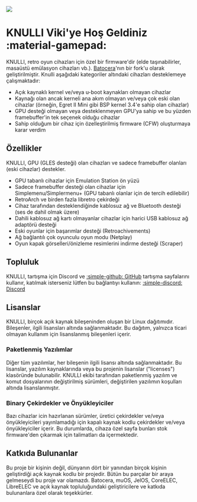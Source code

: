 <div class="preview-container">
  <img class="off-glb" src="_inc/images/knulli-booting-up.png"/>
</div>

# KNULLI Viki'ye Hoş Geldiniz :material-gamepad:

KNULLI, retro oyun cihazları için özel bir firmware'dir (elde taşınabilirler, masaüstü emülasyon cihazları vb.). [Batocera](https://batocera.org)'nın bir fork'u olarak geliştirilmiştir. Knulli aşağıdaki kategoriler altındaki cihazları desteklemeye çalışmaktadır:

* Açık kaynaklı kernel ve/veya u-boot kaynakları olmayan cihazlar
* Kaynağı olan ancak kerneli ana akım olmayan ve/veya çok eski olan cihazlar (örneğin, Egret II Mini gibi BSP kernel 3.4'e sahip olan cihazlar)
* GPU desteği olmayan veya desteklenmeyen GPU'ya sahip ve bu yüzden framebuffer'in tek seçenek olduğu cihazlar
* Sahip olduğum bir cihaz için özelleştirilmiş firmware (CFW) oluşturmaya karar verdim

## Özellikler

KNULLI, GPU (GLES desteği) olan cihazları ve sadece framebuffer olanları (eski cihazlar) destekler.

* GPU tabanlı cihazlar için Emulation Station ön yüzü
* Sadece framebuffer desteği olan cihazlar için Simplemenu/Simplermenu+ (GPU tabanlı olanlar için de tercih edilebilir)
* RetroArch ve birden fazla libretro çekirdeği
* Cihaz tarafından desteklendiğinde kablosuz ağ ve Bluetooth desteği (ses de dahil olmak üzere)
* Dahili kablosuz ağ kartı olmayanlar cihazlar için harici USB kablosuz ağ adaptörü desteği
* Eski oyunlar için başarımlar desteği (Retroachivements)
* Ağ bağlantılı çok oyunculu oyun modu (Netplay)
* Oyun kapak görselleri/önizleme resimlerini indirme desteği (Scraper)

## Topluluk

KNULLI, tartışma için Discord ve [:simple-github: GitHub](https://github.com/knulli-cfw/distribution/discussions) tartışma sayfalarını kullanır, katılmak isterseniz lütfen bu bağlantıyı kullanın: [:simple-discord: Discord](https://discord.gg/HXPS3DAeeB)

## Lisanslar

KNULLI, birçok açık kaynak bileşeninden oluşan bir Linux dağıtımıdır. Bileşenler, ilgili lisansları altında sağlanmaktadır. Bu dağıtım, yalnızca ticari olmayan kullanım için lisanslanmış bileşenleri içerir.

### Paketlenmiş Yazılımlar
Diğer tüm yazılımlar, her bileşenin ilgili lisansı altında sağlanmaktadır. Bu lisanslar, yazılım kaynaklarında veya bu projenin lisanslar ("licenses") klasöründe bulunabilir. KNULLI ekibi tarafından paketlenmiş yazılım ve komut dosyalarının değiştirilmiş sürümleri, değiştirilen yazılımın koşulları altında lisanslanmıştır.

### Binary Çekirdekler ve Önyükleyiciler

Bazı cihazlar icin hazırlanan sürümler, üretici çekirdekler ve/veya önyükleyicileri yayınlamadığı için kapalı kaynak kodlu çekirdekler ve/veya önyükleyiciler içerir. Bu durumlarda, cihaza özel sayfa bunları stok firmware'den çıkarmak için talimatları da içermektedir.

## Katkıda Bulunanlar

Bu proje bir kişinin değil, dünyanın dört bir yanından birçok kişinin geliştirdiği açık kaynak kodlu bir projedir. Bütün bu parçalar bir araya gelmeseydi bu proje var olamazdı. Batocera, muOS, JelOS, CoreELEC, LibreELEC ve açık kaynak topluluğundaki geliştiricilere ve katkıda bulunanlara özel olarak teşekkürler.

